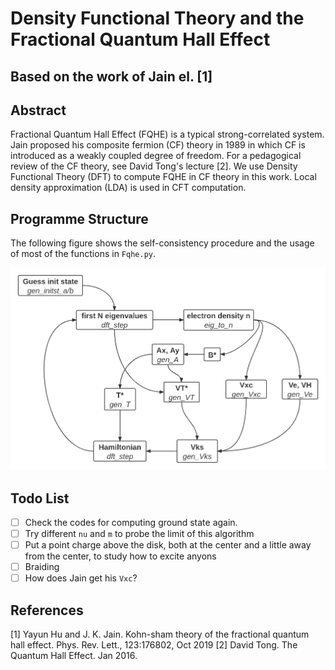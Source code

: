 # Density Functional Theory and the Fractional Quantum Hall Effect
## Based on the work of Jain el. [1]

## Abstract

Fractional Quantum Hall Effect (FQHE) is a typical strong-correlated system.
Jain proposed his composite fermion (CF) theory in 1989 in which CF is introduced as a weakly coupled degree of freedom.
For a pedagogical review of the CF theory, see David Tong's lecture [2].
We use Density Functional Theory (DFT) to compute FQHE in CF theory in this work.
Local density approximation (LDA) is used in CFT computation.

## Programme Structure

The following figure shows the self-consistency procedure and the usage of most of the functions in `Fqhe.py`.

![programme_structure.png](https://raw.githubusercontent.com/WhymustIhaveaname/FQHE_media/main/programme_structure.png)

## Todo List

- [ ] Check the codes for computing ground state again.
- [ ] Try different `nu` and `m` to probe the limit of this algorithm
- [ ] Put a point charge above the disk, both at the center and a little away from the center, to study how to excite anyons
- [ ] Braiding
- [ ] How does Jain get his `Vxc`?

## References

[1] Yayun Hu and J. K. Jain. Kohn-sham theory of the fractional quantum hall effect. Phys. Rev. Lett., 123:176802, Oct 2019
[2] David Tong. The Quantum Hall Effect. Jan 2016.